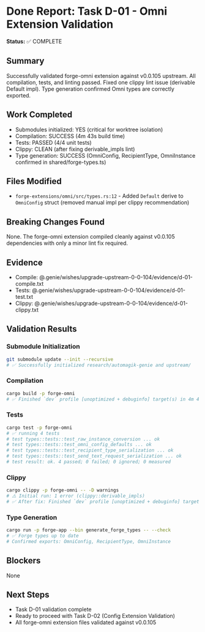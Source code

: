 # Done Report: Task D-01 - Omni Extension Validation

**Status:** ✅ COMPLETE

## Summary
Successfully validated forge-omni extension against v0.0.105 upstream. All compilation, tests, and linting passed. Fixed one clippy lint issue (derivable Default impl). Type generation confirmed Omni types are correctly exported.

## Work Completed
- Submodules initialized: YES (critical for worktree isolation)
- Compilation: SUCCESS (4m 43s build time)
- Tests: PASSED (4/4 unit tests)
- Clippy: CLEAN (after fixing derivable_impls lint)
- Type generation: SUCCESS (OmniConfig, RecipientType, OmniInstance confirmed in shared/forge-types.ts)

## Files Modified
- `forge-extensions/omni/src/types.rs:12` - Added `Default` derive to `OmniConfig` struct (removed manual impl per clippy recommendation)

## Breaking Changes Found
None. The forge-omni extension compiled cleanly against v0.0.105 dependencies with only a minor lint fix required.

## Evidence
- Compile: @.genie/wishes/upgrade-upstream-0-0-104/evidence/d-01-compile.txt
- Tests: @.genie/wishes/upgrade-upstream-0-0-104/evidence/d-01-test.txt
- Clippy: @.genie/wishes/upgrade-upstream-0-0-104/evidence/d-01-clippy.txt

## Validation Results

### Submodule Initialization
```bash
git submodule update --init --recursive
# ✅ Successfully initialized research/automagik-genie and upstream/
```

### Compilation
```bash
cargo build -p forge-omni
# ✅ Finished `dev` profile [unoptimized + debuginfo] target(s) in 4m 43s
```

### Tests
```bash
cargo test -p forge-omni
# ✅ running 4 tests
# test types::tests::test_raw_instance_conversion ... ok
# test types::tests::test_omni_config_defaults ... ok
# test types::tests::test_recipient_type_serialization ... ok
# test types::tests::test_send_text_request_serialization ... ok
# test result: ok. 4 passed; 0 failed; 0 ignored; 0 measured
```

### Clippy
```bash
cargo clippy -p forge-omni -- -D warnings
# ⚠️ Initial run: 1 error (clippy::derivable_impls)
# ✅ After fix: Finished `dev` profile [unoptimized + debuginfo] target(s) in 0.85s
```

### Type Generation
```bash
cargo run -p forge-app --bin generate_forge_types -- --check
# ✅ Forge types up to date
# Confirmed exports: OmniConfig, RecipientType, OmniInstance
```

## Blockers
None

## Next Steps
- Task D-01 validation complete
- Ready to proceed with Task D-02 (Config Extension Validation)
- All forge-omni extension files validated against v0.0.105
